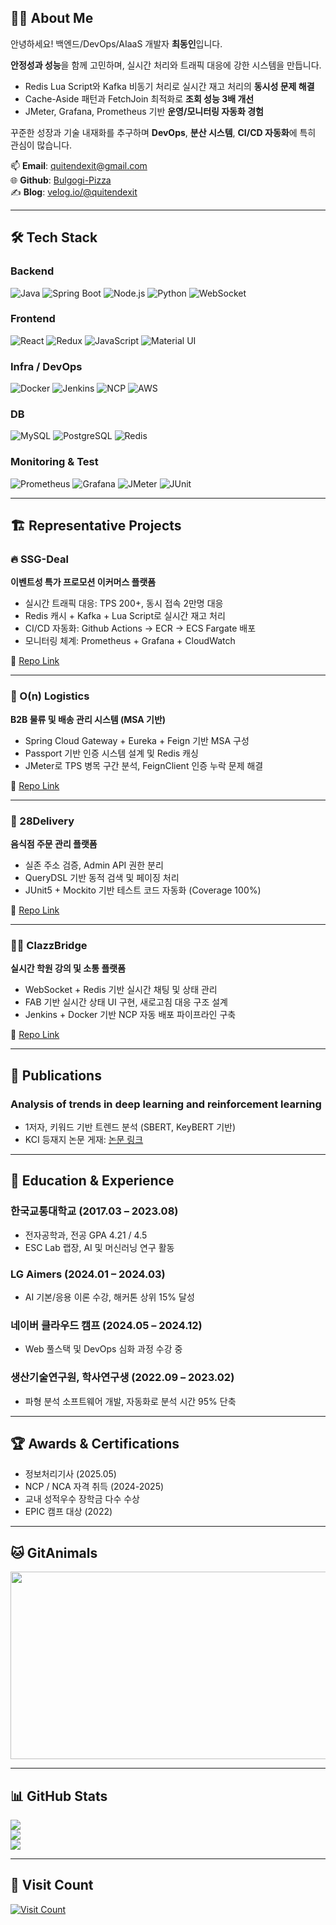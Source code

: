 ## 🧑‍💻 About Me

안녕하세요! 백엔드/DevOps/AIaaS 개발자 **최동인**입니다.

**안정성과 성능**을 함께 고민하며, 실시간 처리와 트래픽 대응에 강한 시스템을 만듭니다.

- Redis Lua Script와 Kafka 비동기 처리로 실시간 재고 처리의 **동시성 문제 해결**
- Cache-Aside 패턴과 FetchJoin 최적화로 **조회 성능 3배 개선**
- JMeter, Grafana, Prometheus 기반 **운영/모니터링 자동화 경험**

꾸준한 성장과 기술 내재화를 추구하며 **DevOps**, **분산 시스템**, **CI/CD 자동화**에 특히 관심이 많습니다.

📫 **Email**: quitendexit@gmail.com  
🌐 **Github**: [Bulgogi-Pizza](https://github.com/Bulgogi-Pizza)  
✍️ **Blog**: [velog.io/@quitendexit](https://velog.io/@quitendexit/posts)

---

## 🛠 Tech Stack

### **Backend**
![Java](https://img.shields.io/badge/Java-ED8B00?style=for-the-badge&logo=java&logoColor=white)
![Spring Boot](https://img.shields.io/badge/Spring%20Boot-6DB33F?style=for-the-badge&logo=springboot&logoColor=white)
![Node.js](https://img.shields.io/badge/Node.js-339933?style=for-the-badge&logo=node.js&logoColor=white)
![Python](https://img.shields.io/badge/Python-3776AB?style=for-the-badge&logo=python&logoColor=white)
![WebSocket](https://img.shields.io/badge/WebSocket-FF9800?style=for-the-badge)

### **Frontend**
![React](https://img.shields.io/badge/React-61DAFB?style=for-the-badge&logo=react&logoColor=black)
![Redux](https://img.shields.io/badge/Redux-764ABC?style=for-the-badge&logo=redux&logoColor=white)
![JavaScript](https://img.shields.io/badge/JavaScript-F7DF1E?style=for-the-badge&logo=javascript&logoColor=black)
![Material UI](https://img.shields.io/badge/MUI-007FFF?style=for-the-badge&logo=mui&logoColor=white)

### **Infra / DevOps**
![Docker](https://img.shields.io/badge/Docker-2496ED?style=for-the-badge&logo=docker&logoColor=white)
![Jenkins](https://img.shields.io/badge/Jenkins-D24939?style=for-the-badge&logo=jenkins&logoColor=white)
![NCP](https://img.shields.io/badge/NCP-03C75A?style=for-the-badge&logo=Naver&logoColor=white)
![AWS](https://img.shields.io/badge/AWS-232F3E?style=for-the-badge&logo=amazonaws&logoColor=white)

### **DB**
![MySQL](https://img.shields.io/badge/MySQL-4479A1?style=for-the-badge&logo=mysql&logoColor=white)
![PostgreSQL](https://img.shields.io/badge/PostgreSQL-336791?style=for-the-badge&logo=postgresql&logoColor=white)
![Redis](https://img.shields.io/badge/Redis-DC382D?style=for-the-badge&logo=redis&logoColor=white)

### **Monitoring & Test**
![Prometheus](https://img.shields.io/badge/Prometheus-E6522C?style=for-the-badge&logo=prometheus&logoColor=white)
![Grafana](https://img.shields.io/badge/Grafana-F46800?style=for-the-badge&logo=grafana&logoColor=white)
![JMeter](https://img.shields.io/badge/JMeter-D22128?style=for-the-badge&logo=apachejmeter&logoColor=white)
![JUnit](https://img.shields.io/badge/JUnit5-25A162?style=for-the-badge&logo=testinglibrary&logoColor=white)

---

## 🏗 Representative Projects

### 🔥 SSG-Deal
**이벤트성 특가 프로모션 이커머스 플랫폼**
- 실시간 트래픽 대응: TPS 200+, 동시 접속 2만명 대응
- Redis 캐시 + Kafka + Lua Script로 실시간 재고 처리
- CI/CD 자동화: Github Actions → ECR → ECS Fargate 배포
- 모니터링 체계: Prometheus + Grafana + CloudWatch

🔗 [Repo Link](https://github.com/O-n-Logistics/ssg-deal-BE)

---

### 🚚 O(n) Logistics
**B2B 물류 및 배송 관리 시스템 (MSA 기반)**
- Spring Cloud Gateway + Eureka + Feign 기반 MSA 구성
- Passport 기반 인증 시스템 설계 및 Redis 캐싱
- JMeter로 TPS 병목 구간 분석, FeignClient 인증 누락 문제 해결

🔗 [Repo Link](https://github.com/O-n-Logistics/Kupang-BE)

---

### 🍱 28Delivery
**음식점 주문 관리 플랫폼**
- 실존 주소 검증, Admin API 권한 분리
- QueryDSL 기반 동적 검색 및 페이징 처리
- JUnit5 + Mockito 기반 테스트 코드 자동화 (Coverage 100%)

🔗 [Repo Link](https://github.com/28delivery/BackEnd)

---

### 👨‍🏫 ClazzBridge
**실시간 학원 강의 및 소통 플랫폼**
- WebSocket + Redis 기반 실시간 채팅 및 상태 관리
- FAB 기반 실시간 상태 UI 구현, 새로고침 대응 구조 설계
- Jenkins + Docker 기반 NCP 자동 배포 파이프라인 구축

🔗 [Repo Link](https://github.com/ClazzBridge)

---

## 📄 Publications

### Analysis of trends in deep learning and reinforcement learning
- 1저자, 키워드 기반 트렌드 분석 (SBERT, KeyBERT 기반)
- KCI 등재지 논문 게재: [논문 링크](https://www.kci.go.kr/kciportal/ci/sereArticleSearch/ciSereArtiView.kci?sereArticleSearchBean.artiId=ART003009724)

---

## 🧠 Education & Experience

### 한국교통대학교 (2017.03 – 2023.08)
- 전자공학과, 전공 GPA 4.21 / 4.5
- ESC Lab 랩장, AI 및 머신러닝 연구 활동

### LG Aimers (2024.01 – 2024.03)
- AI 기본/응용 이론 수강, 해커톤 상위 15% 달성

### 네이버 클라우드 캠프 (2024.05 – 2024.12)
- Web 풀스택 및 DevOps 심화 과정 수강 중

### 생산기술연구원, 학사연구생 (2022.09 – 2023.02)
- 파형 분석 소프트웨어 개발, 자동화로 분석 시간 95% 단축

---

## 🏆 Awards & Certifications

- 정보처리기사 (2025.05)
- NCP / NCA 자격 취득 (2024-2025)
- 교내 성적우수 장학금 다수 수상
- EPIC 캠프 대상 (2022)

---

## 🐱 GitAnimals

<a href="https://www.gitanimals.org/en_US?utm_medium=image&utm_source=Bulgogi-Pizza&utm_content=farm">
<img
  src="https://render.gitanimals.org/farms/Bulgogi-Pizza"
  width="600"
  height="300"
/>
</a>

---

## 📊 GitHub Stats

![](https://github-readme-stats.vercel.app/api?username=Bulgogi-Pizza&theme=vue&hide_border=false)<br/>
![](https://github-readme-stats.vercel.app/api/top-langs/?username=Bulgogi-Pizza&theme=vue&layout=compact)<br/>
![](https://github-readme-streak-stats.herokuapp.com/?user=Bulgogi-Pizza&theme=vue&hide_border=false)<br/>

---

## 👀 Visit Count

[![Visit Count](https://visitcount.itsvg.in/api?id=Bulgogi-Pizza&label=Profile%20Views&color=3&pretty=true)](https://visitcount.itsvg.in)
